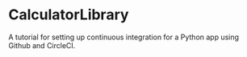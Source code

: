 # CalculatorLibrary
A tutorial for setting up continuous integration for a Python app using Github and CircleCI.
